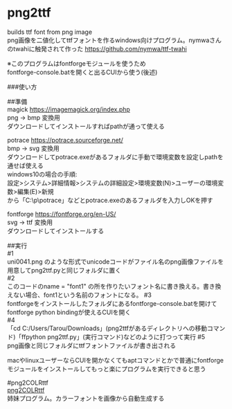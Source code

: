 # png2ttf  
builds ttf font from png image  
png画像を二値化してttfフォントを作るwindows向けプログラム。nymwaさんのtwahiに触発されて作った https://github.com/nymwa/ttf-twahi  
  
※このプログラムはfontforgeモジュールを使うため  
fontforge-console.batを開くと出るCUIから使う(後述)  
  
###使い方  

##準備  
magick https://imagemagick.org/index.php  
png -> bmp 変換用  
ダウンロードしてインストールすればpathが通って使える  

potrace https://potrace.sourceforge.net/  
bmp -> svg 変換用  
ダウンロードしてpotrace.exeがあるフォルダに手動で環境変数を設定しpathを通せば使える  
windows10の場合の手順:  
設定>システム>詳細情報>システムの詳細設定>環境変数(N)>ユーザーの環境変数>編集(E)>新規  
から「C:\p\potrace」などとpotrace.exeのあるフォルダを入力しOKを押す  
  
fontforge https://fontforge.org/en-US/  
svg -> ttf 変換用  
ダウンロードしてインストールする  
  
  
##実行  
#1  
uni0041.png のような形式でunicodeコードがファイル名のpng画像ファイルを用意してpng2ttf.pyと同じフォルダに置く  
#2  
このコードのname = "font1" の所を作りたいフォント名に書き換える。書き換えない場合、font1という名前のフォントになる。
#3  
fontforgeをインストールしたフォルダにあるfontforge-console.batを開けてfontforge python bindingが使えるCUIを開く  
#4  
「cd C:/Users/Tarou/Downloads」(png2ttfがあるディレクトリへの移動コマンド)「ffpython png2ttf.py」(実行コマンド)などのように打つって実行 
#5  
png画像と同じフォルダにttfフォントファイルが書き出される  
  
macやlinuxユーザーならCUIを開かなくてもaptコマンドとかで普通にfontforgeモジュールをインストールしてもっと楽にプログラムを実行できると思う  
  
#png2COLRttf  
[png2COLRttf](https://github.com/Mikanixonable/png2COLRttf)  
姉妹プログラム。カラーフォントを画像から自動生成する
